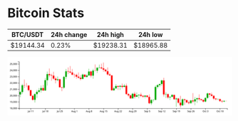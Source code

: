 # Bitcoin Stats

BTC/USDT|24h change|24h high|24h low|
|---|---|---|---|
|$19144.34|0.23%|$19238.31|$18965.88|

<img src="./chart.svg">
